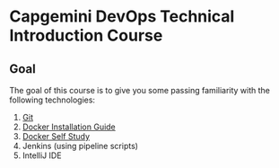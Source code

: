 # Capgemini DevOps Technical Introduction Course

## Goal

The goal of this course is to give you some passing familiarity with the 
following technologies:

1. [Git](git.md)
2. [Docker Installation Guide](docker_installation.md)
3. [Docker Self Study](docker-self-study-guide.md)
4. Jenkins (using pipeline scripts)
5. IntelliJ IDE